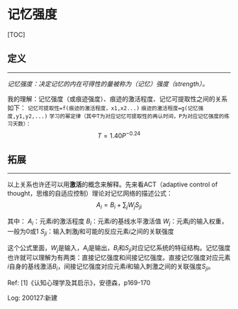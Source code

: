 # 记忆强度

[TOC]

## 定义

---
*记忆强度：决定记忆的内在可得性的量被称为（记忆）强度（strength）。*

我的理解：记忆强度（或痕迹强度）、痕迹的激活程度、记忆可提取性之间的关系如下：
`记忆可提取性=f(痕迹的激活程度，x1,x2...)`
`痕迹的激活程度=g(记忆强度,y1,y2,...)`
`学习的幂定律（其中T为对应记忆可提取性的再认时间，P为对应记忆强度的练习天数）：`
$$
T=1.40P^{-0.24}
$$

## 拓展

---
以上关系也许还可以用**激活**的概念来解释。先来看ACT（adaptive control of thought，思维的自适应控制）理论对记忆网络的描述公式：
$$
A_i=B_i+\sum_jW_jS_{ji}
$$

其中：
$A_i$：元素$i$的激活程度
$B_i$：元素$i$的基线水平激活值
$W_j$：元素$j$的输入权重，一般为0或1
$S_{ji}$：输入刺激$j$和可能的反应元素$i$之间的关联强度

这个公式里面，$W_j$是输入，$A_i$是输出，$B_i$和$S_{ji}$对应记忆系统的特征结构。记忆强度也许就可以理解为有两类：直接记忆强度和间接记忆强度。直接记忆强度对应元素$i$自身的基线激活$B_i$，间接记忆强度对应元素$i$和输入刺激之间的关联强度$S_{ji}$。

Ref:
[1]《认知心理学及其启示》，安德森，p169-170

Log:
200127:新建